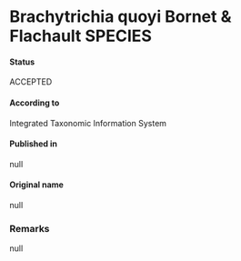 # Brachytrichia quoyi Bornet & Flachault SPECIES

#### Status
ACCEPTED

#### According to
Integrated Taxonomic Information System

#### Published in
null

#### Original name
null

### Remarks
null